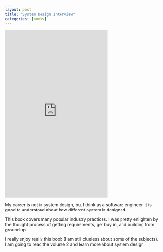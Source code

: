 ```yaml
---
layout: post
title: "System Design Interview"
categories: [books]
---
```


<iframe type="text/html" sandbox="allow-scripts allow-same-origin allow-popups" width="336" height="550" frameborder="0" allowfullscreen style="max-width:100%" src="https://read.amazon.com/kp/card?asin=B08B3FWYBX&preview=inline&linkCode=kpe&ref_=cm_sw_r_kb_dp_PP904CYSSRMCN2PV7T4K" ></iframe>

My career is not in system design, but I think as a software engineer, it is good to understand about how different system is designed. 

This book covers many popular industry practices. I was pretty enlighten by the thought process of getting requirements, get buy in, and building from ground up. 

I really enjoy really this book (I am still clueless about some of the subjects). I am going to read the volume 2 and learn more about system design. 
